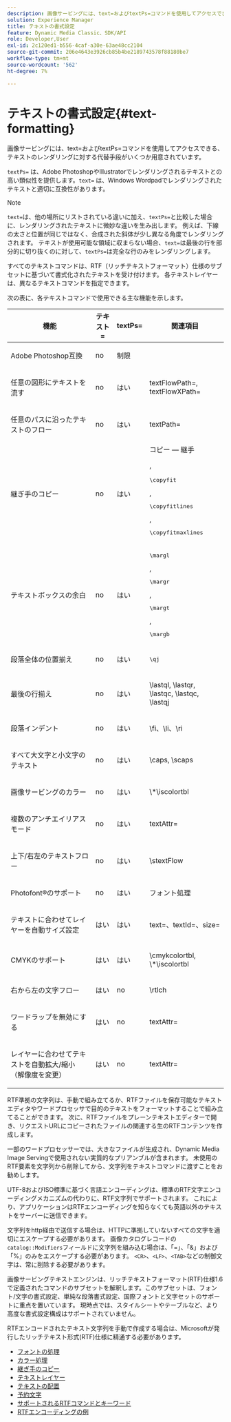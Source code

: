 ```yaml
---
description: 画像サービングには、text=およびtextPs=コマンドを使用してアクセスできる、テキストのレンダリングに対する代替手段がいくつか用意されています。
solution: Experience Manager
title: テキストの書式設定
feature: Dynamic Media Classic、SDK/API
role: Developer,User
exl-id: 2c120ed1-b556-4caf-a30e-63ae48cc2104
source-git-commit: 206e4643e3926cb85b4be2189743578f88180be7
workflow-type: tm+mt
source-wordcount: '562'
ht-degree: 7%

---
```


# テキストの書式設定{#text-formatting}

画像サービングには、text=およびtextPs=コマンドを使用してアクセスできる、テキストのレンダリングに対する代替手段がいくつか用意されています。

`textPs=` は、Adobe PhotoshopやIllustratorでレンダリングされるテキストとの高い類似性を提供します。`text=` は、Windows Wordpadでレンダリングされたテキストと適切に互換性があります。

>[!NOTE]
>
>`text=`は、他の場所にリストされている違いに加え、`textPs=`と比較した場合に、レンダリングされたテキストに微妙な違いを生み出します。 例えば、下線の太さと位置が同じではなく、合成された斜体が少し異なる角度でレンダリングされます。 テキストが使用可能な領域に収まらない場合、`text=`は最後の行を部分的に切り抜くのに対して、`textPs=`は完全な行のみをレンダリングします。

すべてのテキストコマンドは、RTF（リッチテキストフォーマット）仕様のサブセットに基づいて書式化されたテキストを受け付けます。 各テキストレイヤーは、異なるテキストコマンドを指定できます。

次の表に、各テキストコマンドで使用できる主な機能を示します。

<table id="table_9C41CBDA94C24805B538E5049B0137C6"> 
 <thead> 
  <tr> 
   <th class="entry"> <b> 機能</b> </th> 
   <th class="entry"> <b> テキスト=</b> </th> 
   <th class="entry"> <b> textPs=</b> </th> 
   <th class="entry"> <b> 関連項目</b> </th> 
  </tr> 
 </thead>
 <tbody> 
  <tr> 
   <td> <p> Adobe Photoshop互換 </p> </td> 
   <td> <p> no </p> </td> 
   <td> <p> 制限 </p> </td> 
   <td> <p> </p> </td> 
  </tr> 
  <tr> 
   <td> <p>任意の図形にテキストを流す </p> </td> 
   <td> <p>no </p> </td> 
   <td> <p>はい </p> </td> 
   <td> <p>textFlowPath=, textFlowXPath= </p> </td> 
  </tr> 
  <tr> 
   <td> <p>任意のパスに沿ったテキストのフロー </p> </td> 
   <td> <p>no </p> </td> 
   <td> <p>はい </p> </td> 
   <td> <p>textPath= </p> </td> 
  </tr> 
  <tr> 
   <td> <p>継ぎ手のコピー </p> </td> 
   <td> <p>no </p> </td> 
   <td> <p>はい </p> </td> 
   <td> コピー — 継手 <p>, <pre>\copyfit</pre>, <pre>\copyfitlines</pre>, <pre>\copyfitmaxlines</pre> </p> </td> 
  </tr> 
  <tr> 
   <td> <p>テキストボックスの余白 </p> </td> 
   <td> <p>no </p> </td> 
   <td> <p>はい </p> </td> 
   <td> <p><pre>\margl</pre>, <pre>\margr</pre>, <pre>\margt</pre>, <pre>\margb</pre> </p> </td> 
  </tr> 
  <tr> 
   <td> <p>段落全体の位置揃え </p> </td> 
   <td> <p>no </p> </td> 
   <td> <p>はい </p> </td> 
   <td> <p><pre>\qj</pre> </p> </td> 
  </tr> 
  <tr> 
   <td> <p>最後の行揃え </p> </td> 
   <td> <p>no </p> </td> 
   <td> <p>はい </p> </td> 
   <td> <p>\lastql, \lastqr, \lastqc, \lastqc, \lastqj </p> </td> 
  </tr> 
  <tr> 
   <td> <p>段落インデント </p> </td> 
   <td> <p>no </p> </td> 
   <td> <p>はい </p> </td> 
   <td> <p>\fi、\li、\ri </p> </td> 
  </tr> 
  <tr> 
   <td> <p>すべて大文字と小文字のテキスト </p> </td> 
   <td> <p>no </p> </td> 
   <td> <p>はい </p> </td> 
   <td> <p>\caps, \scaps </p> </td> 
  </tr> 
  <tr> 
   <td> <p>画像サービングのカラー </p> </td> 
   <td> <p>no </p> </td> 
   <td> <p>はい </p> </td> 
   <td> <p>\*\iscolortbl </p> </td> 
  </tr> 
  <tr> 
   <td> <p>複数のアンチエイリアスモード </p> </td> 
   <td> <p>no </p> </td> 
   <td> <p>はい </p> </td> 
   <td> <p>textAttr= </p> </td> 
  </tr> 
  <tr> 
   <td> <p>上下/右左のテキストフロー </p> </td> 
   <td> <p>no </p> </td> 
   <td> <p>はい </p> </td> 
   <td> <p>\stextFlow </p> </td> 
  </tr> 
  <tr> 
   <td> <p>Photofont®のサポート </p> </td> 
   <td> <p>no </p> </td> 
   <td> <p>はい </p> </td> 
   <td> フォント処理 </td> 
  </tr> 
  <tr> 
   <td> <p>テキストに合わせてレイヤーを自動サイズ設定 </p> </td> 
   <td> <p>はい </p> </td> 
   <td> <p>はい </p> </td> 
   <td> <p>text=、textId=、size= </p> </td> 
  </tr> 
  <tr> 
   <td> <p>CMYKのサポート </p> </td> 
   <td> <p>はい </p> </td> 
   <td> <p>はい </p> </td> 
   <td> <p>\cmykcolortbl, \*\iscolortbl </p> </td> 
  </tr> 
  <tr> 
   <td> <p>右から左の文字フロー </p> </td> 
   <td> <p>はい </p> </td> 
   <td> <p>no </p> </td> 
   <td> <p>\rtlch </p> </td> 
  </tr> 
  <tr> 
   <td> <p>ワードラップを無効にする </p> </td> 
   <td> <p>はい </p> </td> 
   <td> <p>no </p> </td> 
   <td> <p>textAttr= </p> </td> 
  </tr> 
  <tr> 
   <td> <p>レイヤーに合わせてテキストを自動拡大/縮小（解像度を変更） </p> </td> 
   <td> <p>はい </p> </td> 
   <td> <p>no </p> </td> 
   <td> <p>textAttr= </p> </td> 
  </tr> 
 </tbody> 
</table>

RTF準拠の文字列は、手動で組み立てるか、RTFファイルを保存可能なテキストエディタやワードプロセッサで目的のテキストをフォーマットすることで組み立てることができます。 次に、RTFファイルをプレーンテキストエディターで開き、リクエストURLにコピーされたファイルの関連する生のRTFコンテンツを作成します。

一部のワードプロセッサーでは、大きなファイルが生成され、Dynamic Media Image Servingで使用されない実質的なプリアンブルが含まれます。 未使用のRTF要素を文字列から削除してから、文字列をテキストコマンドに渡すことをお勧めします。

UTF-8およびISO標準に基づく言語エンコーディングは、標準のRTF文字エンコーディングメカニズムの代わりに、RTF文字列でサポートされます。 これにより、アプリケーションはRTFエンコーディングを知らなくても英語以外のテキストをサーバーに送信できます。

文字列をhttp経由で送信する場合は、HTTPに準拠していないすべての文字を適切にエスケープする必要があります。 画像カタログレコードの`catalog::Modifiers`フィールドに文字列を組み込む場合は、「=」、「&amp;」および「%」のみをエスケープする必要があります。 `<CR>`、`<LF>`、`<TAB>`などの制御文字は、常に削除する必要があります。

画像サービングテキストエンジンは、リッチテキストフォーマット(RTF)仕様1.6で定義されたコマンドのサブセットを解釈します。このサブセットは、フォント/文字の書式設定、単純な段落書式設定、国際フォントと文字セットのサポートに重点を置いています。 現時点では、スタイルシートやテーブルなど、より高度な書式設定構成はサポートされていません。

RTFエンコードされたテキスト文字列を手動で作成する場合は、Microsoftが発行したリッチテキスト形式(RTF)仕様に精通する必要があります。

* [フォントの処理](r-font-handling.md)
* [カラー処理](r-color-handling.md)
* [継ぎ手のコピー](r-copy-fitting.md)
* [テキストレイヤー](r-text-layers.md)
* [テキストの配置](r-text-positioning.md)
* [予約文字](r-reserved-characters.md)
* [サポートされるRTFコマンドとキーワード](c-supported-rtf-commands-and-keywords/c-supported-rtf-commands-and-keywords.md)
* [RTFエンコーディングの例](r-rtf-encoding-examples.md)
